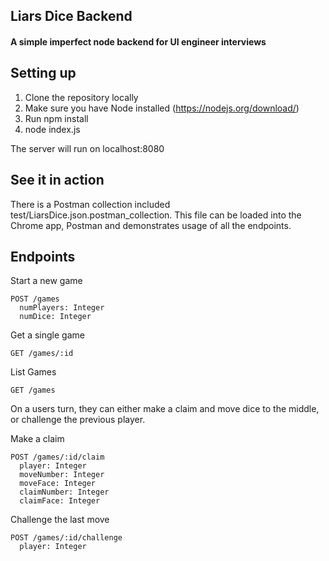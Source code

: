 ## Liars Dice Backend
#### A simple imperfect node backend for UI engineer interviews

## Setting up

1. Clone the repository locally
2. Make sure you have Node installed (https://nodejs.org/download/)
3. Run npm install
4. node index.js

The server will run on localhost:8080

## See it in action

There is a Postman collection included test/LiarsDice.json.postman_collection. This file can be loaded into the Chrome app, Postman and demonstrates usage of all the endpoints.

## Endpoints

Start a new game

```
POST /games
  numPlayers: Integer
  numDice: Integer
```

Get a single game

```
GET /games/:id
```

List Games

```
GET /games
```

On a users turn, they can either make a claim and move dice to the middle, or challenge the previous player.

Make a claim

```
POST /games/:id/claim
  player: Integer
  moveNumber: Integer
  moveFace: Integer
  claimNumber: Integer
  claimFace: Integer
```

Challenge the last move

```
POST /games/:id/challenge
  player: Integer
```